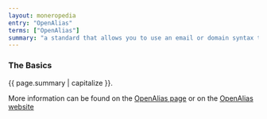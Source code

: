 ```yaml
---
layout: moneropedia
entry: "OpenAlias"
terms: ["OpenAlias"]
summary: "a standard that allows you to use an email or domain syntax to pay someone instead of an address, eg. donate@getmonero.org or donate.getmonero.org"
---
```


### The Basics

{{ page.summary | capitalize }}.

More information can be found on the [OpenAlias page](/knowledge-base/openalias) or on the [OpenAlias website](https://openalias.org)